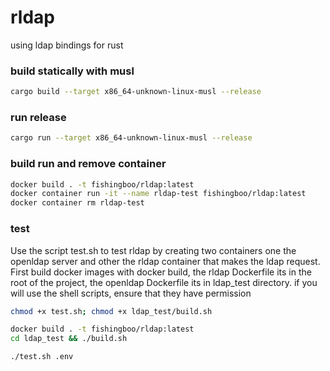 # rldap
using ldap bindings for rust

### build statically with musl
```bash
cargo build --target x86_64-unknown-linux-musl --release
```

### run release
```bash
cargo run --target x86_64-unknown-linux-musl --release
```

### build run and remove container
```bash
docker build . -t fishingboo/rldap:latest
docker container run -it --name rldap-test fishingboo/rldap:latest
docker container rm rldap-test
```

### test
Use the script test.sh to test rldap by creating two containers
one the openldap server and other the rldap container that makes the ldap request.
First build docker images with docker build, the rldap Dockerfile its in 
the root of the project, the openldap Dockerfile its in ldap_test directory.
if you will use the shell scripts, ensure that they have permission
```bash
chmod +x test.sh; chmod +x ldap_test/build.sh
```

```bash
docker build . -t fishingboo/rldap:latest
cd ldap_test && ./build.sh
```

```bash
./test.sh .env
```
